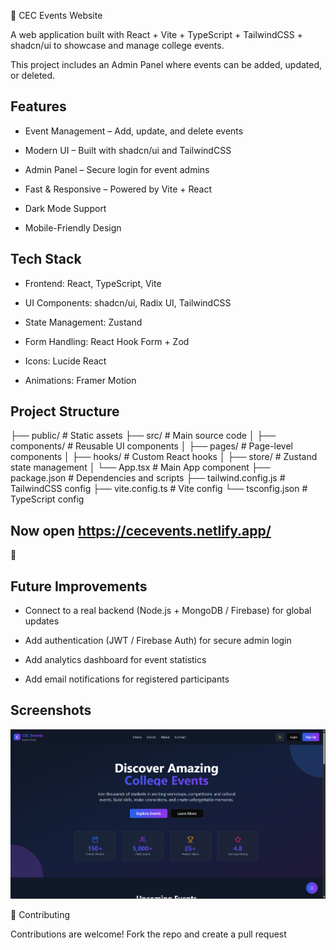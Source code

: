 🎉 CEC Events Website

A web application built with React + Vite + TypeScript + TailwindCSS + shadcn/ui to showcase and manage college events.

This project includes an Admin Panel where events can be added, updated, or deleted.

## Features

- Event Management – Add, update, and delete events

- Modern UI – Built with shadcn/ui
 and TailwindCSS

- Admin Panel – Secure login for event admins

- Fast & Responsive – Powered by Vite + React

- Dark Mode Support

- Mobile-Friendly Design

## Tech Stack

- Frontend: React, TypeScript, Vite

- UI Components: shadcn/ui, Radix UI, TailwindCSS

- State Management: Zustand

- Form Handling: React Hook Form + Zod

- Icons: Lucide React

- Animations: Framer Motion

 ## Project Structure
 
├── public/              # Static assets
├── src/                 # Main source code
│   ├── components/      # Reusable UI components
│   ├── pages/           # Page-level components
│   ├── hooks/           # Custom React hooks
│   ├── store/           # Zustand state management
│   └── App.tsx          # Main App component
├── package.json         # Dependencies and scripts
├── tailwind.config.js   # TailwindCSS config
├── vite.config.ts       # Vite config
└── tsconfig.json        # TypeScript config


## Now open https://cecevents.netlify.app/
 🎉

 ## Future Improvements

 - Connect to a real backend (Node.js + MongoDB / Firebase) for global updates

 - Add authentication (JWT / Firebase Auth) for secure admin login

 - Add analytics dashboard for event statistics

 - Add email notifications for registered participants

## Screenshots

![alt text](image.png)

🤝 Contributing

Contributions are welcome! Fork the repo and create a pull request 